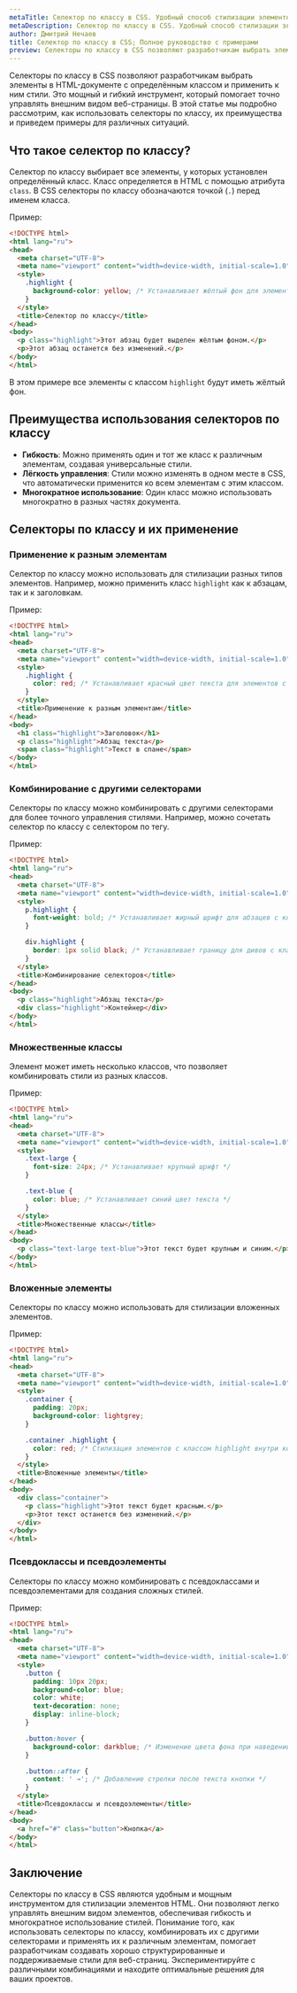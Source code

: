 ```yaml
---
metaTitle: Селектор по классу в CSS. Удобный способ стилизации элементов
metaDescription: Селектор по классу в CSS. Удобный способ стилизации элементов
author: Дмитрий Нечаев
title: Селектор по классу в CSS; Полное руководство с примерами
preview: Селекторы по классу в CSS позволяют разработчикам выбрать элементы в HTML-документе с определённым классом и применить к ним стили. Это мощный и гибкий инструмент, который помогает точно управлять внешним видом веб-страницы.
---
```


Селекторы по классу в CSS позволяют разработчикам выбрать элементы в HTML-документе с определённым классом и применить к ним стили. Это мощный и гибкий инструмент, который помогает точно управлять внешним видом веб-страницы. В этой статье мы подробно рассмотрим, как использовать селекторы по классу, их преимущества и приведем примеры для различных ситуаций.

## Что такое селектор по классу?

Селектор по классу выбирает все элементы, у которых установлен определённый класс. Класс определяется в HTML с помощью атрибута `class`. В CSS селекторы по классу обозначаются точкой (`.`) перед именем класса.

Пример:

```html
<!DOCTYPE html>
<html lang="ru">
<head>
  <meta charset="UTF-8">
  <meta name="viewport" content="width=device-width, initial-scale=1.0">
  <style>
    .highlight {
      background-color: yellow; /* Устанавливает жёлтый фон для элементов с классом highlight */
    }
  </style>
  <title>Селектор по классу</title>
</head>
<body>
  <p class="highlight">Этот абзац будет выделен жёлтым фоном.</p>
  <p>Этот абзац останется без изменений.</p>
</body>
</html>

```

В этом примере все элементы с классом `highlight` будут иметь жёлтый фон.

## Преимущества использования селекторов по классу

- **Гибкость**: Можно применять один и тот же класс к различным элементам, создавая универсальные стили.
- **Лёгкость управления**: Стили можно изменять в одном месте в CSS, что автоматически применится ко всем элементам с этим классом.
- **Многократное использование**: Один класс можно использовать многократно в разных частях документа.

## Селекторы по классу и их применение

### Применение к разным элементам

Селектор по классу можно использовать для стилизации разных типов элементов. Например, можно применить класс `highlight` как к абзацам, так и к заголовкам.

Пример:

```html
<!DOCTYPE html>
<html lang="ru">
<head>
  <meta charset="UTF-8">
  <meta name="viewport" content="width=device-width, initial-scale=1.0">
  <style>
    .highlight {
      color: red; /* Устанавливает красный цвет текста для элементов с классом highlight */
    }
  </style>
  <title>Применение к разным элементам</title>
</head>
<body>
  <h1 class="highlight">Заголовок</h1>
  <p class="highlight">Абзац текста</p>
  <span class="highlight">Текст в спане</span>
</body>
</html>

```

### Комбинирование с другими селекторами

Селекторы по классу можно комбинировать с другими селекторами для более точного управления стилями. Например, можно сочетать селектор по классу с селектором по тегу.

Пример:

```html
<!DOCTYPE html>
<html lang="ru">
<head>
  <meta charset="UTF-8">
  <meta name="viewport" content="width=device-width, initial-scale=1.0">
  <style>
    p.highlight {
      font-weight: bold; /* Устанавливает жирный шрифт для абзацев с классом highlight */
    }

    div.highlight {
      border: 1px solid black; /* Устанавливает границу для дивов с классом highlight */
    }
  </style>
  <title>Комбинирование селекторов</title>
</head>
<body>
  <p class="highlight">Абзац текста</p>
  <div class="highlight">Контейнер</div>
</body>
</html>

```

### Множественные классы

Элемент может иметь несколько классов, что позволяет комбинировать стили из разных классов.

Пример:

```html
<!DOCTYPE html>
<html lang="ru">
<head>
  <meta charset="UTF-8">
  <meta name="viewport" content="width=device-width, initial-scale=1.0">
  <style>
    .text-large {
      font-size: 24px; /* Устанавливает крупный шрифт */
    }

    .text-blue {
      color: blue; /* Устанавливает синий цвет текста */
    }
  </style>
  <title>Множественные классы</title>
</head>
<body>
  <p class="text-large text-blue">Этот текст будет крупным и синим.</p>
</body>
</html>

```

### Вложенные элементы

Селекторы по классу можно использовать для стилизации вложенных элементов.

Пример:

```html
<!DOCTYPE html>
<html lang="ru">
<head>
  <meta charset="UTF-8">
  <meta name="viewport" content="width=device-width, initial-scale=1.0">
  <style>
    .container {
      padding: 20px;
      background-color: lightgrey;
    }

    .container .highlight {
      color: red; /* Стилизация элементов с классом highlight внутри контейнера */
    }
  </style>
  <title>Вложенные элементы</title>
</head>
<body>
  <div class="container">
    <p class="highlight">Этот текст будет красным.</p>
    <p>Этот текст останется без изменений.</p>
  </div>
</body>
</html>

```

### Псевдоклассы и псевдоэлементы

Селекторы по классу можно комбинировать с псевдоклассами и псевдоэлементами для создания сложных стилей.

Пример:

```html
<!DOCTYPE html>
<html lang="ru">
<head>
  <meta charset="UTF-8">
  <meta name="viewport" content="width=device-width, initial-scale=1.0">
  <style>
    .button {
      padding: 10px 20px;
      background-color: blue;
      color: white;
      text-decoration: none;
      display: inline-block;
    }

    .button:hover {
      background-color: darkblue; /* Изменение цвета фона при наведении */
    }

    .button::after {
      content: ' →'; /* Добавление стрелки после текста кнопки */
    }
  </style>
  <title>Псевдоклассы и псевдоэлементы</title>
</head>
<body>
  <a href="#" class="button">Кнопка</a>
</body>
</html>

```

## Заключение

Селекторы по классу в CSS являются удобным и мощным инструментом для стилизации элементов HTML. Они позволяют легко управлять внешним видом элементов, обеспечивая гибкость и многократное использование стилей. Понимание того, как использовать селекторы по классу, комбинировать их с другими селекторами и применять их к различным элементам, помогает разработчикам создавать хорошо структурированные и поддерживаемые стили для веб-страниц. Экспериментируйте с различными комбинациями и находите оптимальные решения для ваших проектов.